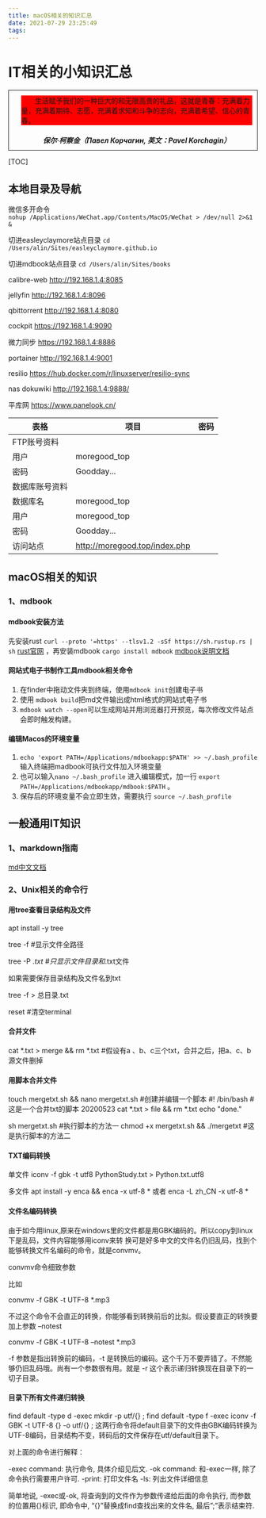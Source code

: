 ```yaml
---
title: macOS相关的知识汇总
date: 2021-07-29 23:25:49
tags:
---
```


# IT相关的小知识汇总
<div style="border:1px solid;margin:0px;padding:0px 0px 0px 15px">

<style type="text/css">
    .indent-background {
        text-indent:2em;
        background: red;
    }
</style>

<div class="indent-background" style="margin:10px">
生活赋予我们的一种巨大的和无限高贵的礼品，这就是青春：充满着力量，充满着期待、志愿，充满着求知和斗争的志向，充满着希望、信心的青春。
</div>

<div align="center" style="padding:10px">
<b><i>保尔·柯察金（Павел Корчагин, 英文：Pavel Korchagin）</i></b></div>
</div>

[TOC]



## 本地目录及导航
微信多开命令  
`nohup /Applications/WeChat.app/Contents/MacOS/WeChat > /dev/null 2>&1 &`

切进easleyclaymore站点目录
`cd /Users/alin/Sites/easleyclaymore.github.io`

切进mdbook站点目录
`cd /Users/alin/Sites/books`

calibre-web 
http://192.168.1.4:8085

jellyfin http://192.168.1.4:8096

qbittorrent http://192.168.1.4:8080

cockpit https://192.168.1.4:9090

微力同步 https://192.168.1.4:8886

portainer http://192.168.1.4:9001

resilio https://hub.docker.com/r/linuxserver/resilio-sync

nas  dokuwiki  http://192.168.1.4:9888/

平库网 https://www.panelook.cn/

表格 | 项目 | 密码
------- | ------ | ------
|FTP账号资料 | |
|用户 |moregood_top|
|密码 |Goodday...|
|数据库账号资料 | |
|数据库名 |moregood_top|
|用户 |moregood_top|
|密码 |Goodday...|
|访问站点 |http://moregood.top/index.php|

## macOS相关的知识
### 1、mdbook
#### mdbook安装方法
先安装rust `curl --proto '=https' --tlsv1.2 -sSf https://sh.rustup.rs | sh`   [rust官网](https://www.rust-lang.org/zh-CN/learn/get-started) ，再安装mdbook   `cargo install mdbook`   [mdbook说明文档](https://mdbook.budshome.com/cli/index.html)

#### 网站式电子书制作工具mdbook相关命令

1. 在finder中拖动文件夹到终端，使用`mdbook init`创建电子书
2.  使用 `mdbook build`把md文件输出成html格式的网站式电子书
3. `mdbook watch --open`可以生成网站并用浏览器打开预览，每次修改文件站点会即时触发构建。

#### 编辑Macos的环境变量

1. `echo 'export PATH=/Applications/mdbookapp:$PATH' >> ~/.bash_profile`  输入终端把madbook可执行文件加入环境变量
2. 也可以输入`nano ~/.bash_profile` 进入编辑模式，加一行 `export PATH=/Applications/mdbookapp/mdbook:$PATH`  。
3. 保存后的环境变量不会立即生效，需要执行   `source ~/.bash_profile`





## 一般通用IT知识
### 1、markdown指南
[md中文文档](https://markdown.budshome.com/)

### 2、Unix相关的命令行

#### 用tree查看目录结构及文件 


apt install -y tree

tree -f  #显示文件全路径

tree -P *.txt       #只显示文件目录和*.txt文件

如果需要保存目录结构及文件名到txt

tree -f > 总目录.txt


reset #清空terminal


#### 合并文件 

 cat *.txt > merge && rm *.txt     #假设有a 、b、c三个txt，合并之后，把a、c、b源文件删掉

#### 用脚本合并文件 

touch mergetxt.sh && nano mergetxt.sh   #创建并编辑一个脚本
  #! /bin/bash
  #这是一个合并txt的脚本   20200523
  cat *.txt > file && rm *.txt
  echo "done."

sh mergetxt.sh #执行脚本的方法一
chmod +x mergetxt.sh && ./mergetxt  #这是执行脚本的方法二

#### TXT编码转换 

单文件 iconv -f gbk -t utf8 PythonStudy.txt > Python.txt.utf8

多文件 apt install -y enca && enca -x utf-8 *  或者  enca -L zh_CN -x utf-8 *

####  文件名编码转换

由于如今用linux,原来在windows里的文件都是用GBK编码的。所以copy到linux下是乱码，文件内容能够用iconv来转 换可是好多中文的文件名仍旧乱码，找到个能够转换文件名编码的命令，就是convmv。

convmv命令细致参数

比如

convmv -f GBK -t UTF-8 *.mp3

不过这个命令不会直正的转换，你能够看到转换前后的比拟。假设要直正的转换要加上参数 –notest

convmv -f GBK -t UTF-8 –notest *.mp3

-f 参数是指出转换前的编码，-t 是转换后的编码。这个千万不要弄错了。不然能够仍旧乱码哦。尚有一个参数很有用。就是 -r 这个表示递归转换现在目录下的一切子目录。



#### 目录下所有文件递归转换

find default -type d -exec mkdir -p utf/{} \;
find default -type f -exec iconv -f GBK -t UTF-8 {} -o utf/{} \;
这两行命令将default目录下的文件由GBK编码转换为UTF-8编码，目录结构不变，转码后的文件保存在utf/default目录下。

对上面的命令进行解释：

-exec command: 执行命令, 具体介绍见后文. -ok command: 和-exec一样, 除了命令执行需要用户许可. -print: 打印文件名 -ls: 列出文件详细信息

简单地说, -exec或-ok, 将查询到的文件作为参数传递给后面的命令执行, 而参数的位置用{}标识, 即命令中, “{}”替换成find查找出来的文件名, 最后”\;”表示结束符.


